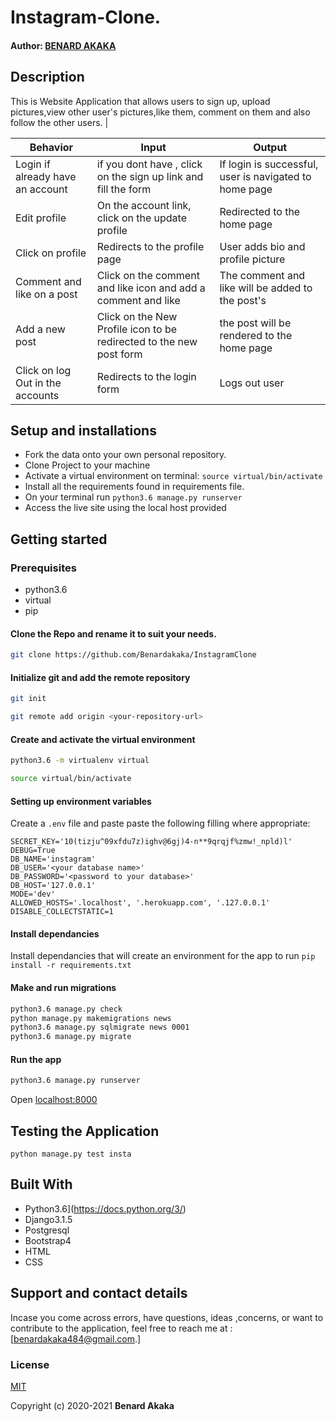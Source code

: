 # Instagram-Clone.

#### Author: [BENARD AKAKA](https://github.com/Benardakaka)



## Description
This is Website Application that allows users to sign up, upload pictures,view other user's pictures,like them, comment on them and also follow the other users.
   |


| Behavior            | Input                         | Output                        | 
| ------------------- | ----------------------------- | ----------------------------- |
| Login	if already have an account |if you dont have , click on the sign up link and fill the form  | If login is successful, user is navigated to home page | Click on `Comment` | Taken to where you can comment | Signs In/ Signs Up |
| Edit profile | On the account link, click on the  update profile | Redirected to the home page |
| Click on profile | Redirects to the profile page | User adds bio and profile picture |
|Comment and like on a post|Click on the comment and like icon and add a comment and like|The comment and like will be added to the post's
|Add a new post|Click on the New Profile icon to be redirected to the new post form|the post will be rendered to the home page
| Click on log Out in the accounts| Redirects to the login form | Logs out user  |

## Setup and installations
* Fork the data onto your own personal repository.
* Clone Project to your machine
* Activate a virtual environment on terminal: `source virtual/bin/activate`
* Install all the requirements found in requirements file.
* On your terminal run `python3.6 manage.py runserver`
* Access the live site using the local host provided



## Getting started

### Prerequisites
* python3.6
* virtual
* pip

#### Clone the Repo and rename it to suit your needs.
```bash
git clone https://github.com/Benardakaka/InstagramClone
```
#### Initialize git and add the remote repository
```bash
git init
```
```bash
git remote add origin <your-repository-url>
```

#### Create and activate the virtual environment
```bash
python3.6 -m virtualenv virtual
```

```bash
source virtual/bin/activate
```

#### Setting up environment variables
Create a `.env` file and paste paste the following filling where appropriate:
```
SECRET_KEY='10(tizju^09xfdu7z)ighv@6gj)4-n**9qrqjf%zmw!_npld)l'
DEBUG=True
DB_NAME='instagram'
DB_USER='<your database name>'
DB_PASSWORD='<password to your database>'
DB_HOST='127.0.0.1'
MODE='dev'
ALLOWED_HOSTS='.localhost', '.herokuapp.com', '.127.0.0.1'
DISABLE_COLLECTSTATIC=1
```

#### Install dependancies
Install dependancies that will create an environment for the app to run
`pip install -r requirements.txt`

#### Make and run migrations
```bash
python3.6 manage.py check
python manage.py makemigrations news
python3.6 manage.py sqlmigrate news 0001
python3.6 manage.py migrate
```

#### Run the app
```bash
python3.6 manage.py runserver
```
Open [localhost:8000](http://127.0.0.1:8000/)



## Testing the Application
`python manage.py test insta`
        
## Built With

* Python3.6](https://docs.python.org/3/)
* Django3.1.5
* Postgresql 
* Bootstrap4
* HTML
* CSS


## Support and contact details
 Incase you come across errors, have questions, ideas ,concerns, or want to contribute to the application, feel free to reach me at :[benardakaka484@gmail.com.]

### License
[MIT](https://github.com/Benardakaka/InstagramClone/blob/master/LICENSE)

Copyright (c) 2020-2021 **Benard Akaka**